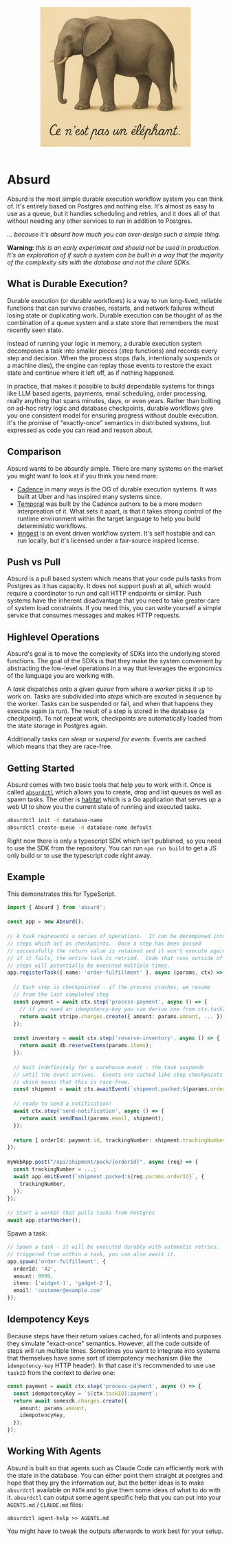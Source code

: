 <div style="text-align: center" align="center">
  <img src="logo.jpg" width="350" alt="Une photo d'un éléphant avec le titre : « Ceci n'est pas un éléphant »">
  <br><br>
</div>

# Absurd

Absurd is the most simple durable execution workflow system you can think of.
It's entirely based on Postgres and nothing else.  It's almost as easy to use as
a queue, but it handles scheduling and retries, and it does all of that without
needing any other services to run in addition to Postgres.

*… because it's absurd how much you can over-design such a simple thing.*

**Warning:** *this is an early experiment and should not be used in production.
It's an exploration of if such a system can be built in a way that the majority
of the complexity sits with the database and not the client SDKs.*

## What is Durable Execution?

Durable execution (or durable workflows) is a way to run long-lived, reliable
functions that can survive crashes, restarts, and network failures without losing
state or duplicating work.  Durable execution can be thought of as the combination
of a queue system and a state store that remembers the most recently seen state.

Instead of running your logic in memory, a durable execution system decomposes
a task into smaller pieces (step functions) and records every step and decision.
When the process stops (fails, intentionally suspends or a machine dies), the
engine can replay those events to restore the exact state and continue where it
left off, as if nothing happened.

In practice, that makes it possible to build dependable systems for things like
LLM based agents, payments, email scheduling, order processing, really anything
that spans minutes, days, or even years.  Rather than bolting on ad-hoc retry
logic and database checkpoints, durable workflows give you one consistent model
for ensuring progress without double execution.  It's the promise of
"exactly-once" semantics in distributed systems, but expressed as code you can
read and reason about.

## Comparison

Absurd wants to be absurdly simple.  There are many systems on the market you
might want to look at if you think you need more:

* [Cadence](https://github.com/cadence-workflow/cadence) in many ways is the
  OG of durable execution systems.  It was built at Uber and has inspired many
  systems since.
* [Temporal](https://temporal.io/) was built by the Cadence authors to be a
  more modern interpreation of it.  What sets it apart, is that it takes strong
  control of the runtime environment within the target language to help you build
  deterministic workflows.
* [Inngest](https://www.inngest.com/) is an event driven workflow system.  It's
  self hostable and can run locally, but it's licensed under a fair-source
  inspired license.

## Push vs Pull

Absurd is a pull based system which means that your code pulls tasks from
Postgres as it has capacity.  It does not support push at all, which would
require a coordinator to run and call HTTP endpoints or similar.  Push systems
have the inherent disadvantage that you need to take greater care of system load
constraints.  If you need this, you can write yourself a simple service that
consumes messages and makes HTTP requests.

## Highlevel Operations

Absurd's goal is to move the complexity of SDKs into the underlying stored
functions.  The goal of the SDKs is that they make the system convenient by
abstracting the low-level operations in a way that leverages the ergonomics
of the language you are working with.

A *task* dispatches onto a given *queue* from where a *worker* picks it up
to work on.  Tasks are subdivided into *steps* which are excuted in sequence
by the worker.  Tasks can be suspended or fail, and when that happens they
execute again (a *run*).  The result of a step is stored in the database (a
*checkpoint*).  To not repeat work, checkpoints are automatically loaded from
the state storage in Postgres again.

Additionally tasks can *sleep* or *suspend for events*.  Events are cached
which means that they are race-free.

## Getting Started

Absurd comes with two basic tools that help you to work with it.  Once is
called [`absurdctl`](absurdctl) which allows you to create, drop and list
queues as well as spawn tasks.  The other is [habitat](habitat) which is
a Go application that serves up a web UI to show you the current state of
running and executed tasks.

```bash
absurdctl init -d database-name
absurdctl create-queue -d database-name default
```

Right now there is only a typescript SDK which isn't published, so you
need to use the SDK from the repository.  You can run `npm run build`
to get a JS only build or to use the typescript code right away.

## Example

This demonstrates this for TypeScript.

```typescript
import { Absurd } from 'absurd';

const app = new Absurd();

// A task represents a series of operations.  It can be decomposed into
// steps which act as checkpoints.  Once a step has been passed
// successfully the return value is retained and it won't execute again.
// if it fails, the entire task is retried.  Code that runs outside of
// steps will potentially be executed multiple times.
app.registerTask({ name: 'order-fulfillment' }, async (params, ctx) => {

  // Each step is checkpointed - if the process crashes, we resume
  // from the last completed step
  const payment = await ctx.step('process-payment', async () => {
    // if you need an idempotency-key you can derive one from ctx.taskID.
    return await stripe.charges.create({ amount: params.amount, ... });
  });

  const inventory = await ctx.step('reserve-inventory', async () => {
    return await db.reserveItems(params.items);
  });

  // Wait indefinitely for a warehouse event - the task suspends
  // until the event arrives.  Events are cached like step checkpoints
  // which means that this is race-free.
  const shipment = await ctx.awaitEvent(`shipment.packed:${params.orderId}`);

  // ready to send a notification!
  await ctx.step('send-notification', async () => {
    return await sendEmail(params.email, shipment);
  });

  return { orderId: payment.id, trackingNumber: shipment.trackingNumber };
});

myWebApp.post("/api/shipment/pack/{orderId}", async (req) => {
  const trackingNumber = ...;
  await app.emitEvent(`shipment.packed:${req.params.orderId}`, {
    trackingNumber,
  });
});

// Start a worker that pulls tasks from Postgres
await app.startWorker();
```

Spawn a task:

```typescript
// Spawn a task - it will be executed durably with automatic retries.  If
// triggered from within a task, you can also await it.
app.spawn('order-fulfillment', {
  orderId: '42',
  amount: 9999,
  items: ['widget-1', 'gadget-2'],
  email: 'customer@example.com'
});
```

## Idempotency Keys

Because steps have their return values cached, for all intents and purposes
they simulate "exact-once" semantics.  However, all the code outside of steps
will run multiple times.  Sometimes you want to integrate into systems that
themselves have some sort of idempotency mechanism (like the `idempotency-key`
HTTP header).  In that case it's recommended to use use `taskID` from the
context to derive one:

```typescript
const payment = await ctx.step('process-payment', async () => {
  const idempotencyKey = `${ctx.taskID}:payment`;
  return await somesdk.charges.create({
    amount: params.amount,
    idempotencyKey,
  });
});
```

## Working With Agents

Absurd is built so that agents such as Claude Code can efficiently work with the
state in the database.  You can either point them straight at postgres and hope
that they pry the information out, but the better ideas is to make `absurdctl`
available on `PATH` and to give them some ideas of what to do with it.  `absurdctl`
can output some agent specific help that you can put into your `AGENTS.md` /
`CLAUDE.md` files:

```
absurdctl agent-help >> AGENTS.md
```

You might have to tweak the outputs afterwards to work best for your setup.

